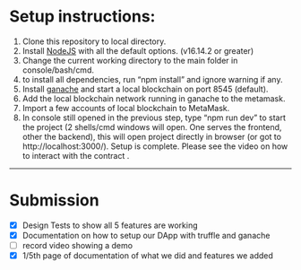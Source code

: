 # Setup instructions:

1.	Clone this repository to local directory.
2.	Install [NodeJS](https://nodejs.org/en/blog/release/v16.14.2/) with all the default options. (v16.14.2 or greater)
3.	Change the current working directory to the main folder in console/bash/cmd.
4.	to install all dependencies, run “npm install” and ignore warning if any.
5.	Install [ganache](https://trufflesuite.com/ganache/) and start a local blockchain on port 8545 (default).
6.	Add the local blockchain network running in ganache to the metamask.
7.	Import a few accounts of local blockchain to MetaMask.
8.	In console still opened in the previous step, type “npm run dev” to start the project (2 shells/cmd windows will open. One serves the frontend, other the backend), this will open project directly in browser (or got to http://localhost:3000/).
Setup is complete. Please see the video on how to interact with the contract .

---

# Submission

 - [x] Design Tests to show all 5 features are working
 - [x] Documentation on how to setup our DApp with truffle and ganache
 - [ ] record video showing a demo
 - [x] 1/5th page of documentation of what we did and features we added
